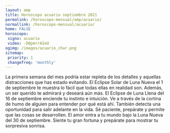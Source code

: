 ```yaml
---
layout: amp
title: Horoscopo acuario septiembre 2021 
permalink: /horoscopo-mensual/amp/acuario/
normallink: /horoscopo-mensual/acuario/
home: FALSE
horoscopo:
 signo: acuario
 video: -DQpmrrAIeU
ogimg: /images/acuario_char.png
sitemap:
 priority: 1
 changefreq: 'monthly'
---
```



La primera semana del mes podría estar repleta de los detalles y aquellas distracciones que has estado evitando. El Eclipse Solar de Luna Nueva el 1 de septiembre te muestra lo fácil que todas ellas en realidad son. Además, un ser querido te admirará y deseará aún más. El Eclipse de Luna Llena del 16 de septiembre enciende tu instinto e intuición. Ve a través de la cortina de humo de alguien para entender por qué está ahí. También detecta una oportunidad para salir adelante en la vida. Sé paciente, prepárate y permite que las cosas se desarrollen. El amor entra a tu mundo bajo la Luna Nueva del 30 de septiembre. Siente tu gran fortuna y prepárate para mostrar tu sorpresiva sonrisa.
